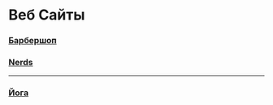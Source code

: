 

# Веб Сайты

### [Барбершоп](http://htmlpreview.github.io/?https://github.com/Safe-Mode/barbershop/blob/master/index.html)	

### [Nerds](http://htmlpreview.github.io/?https://github.com/gooddha/nerds/blob/master/index.html)

---

### [Йога](https://vitaly2016a-s.github.io/GloAcademy/Portfolio/yoga/index.html)

